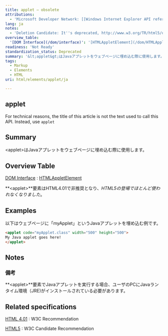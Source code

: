 ```yaml
---
title: applet – obsolete
attributions:
  - 'Microsoft Developer Network: [[Windows Internet Explorer API reference](http://msdn.microsoft.com/en-us/library/ie/hh828809%28v=vs.85%29.aspx) Article]'
lang: ja
notes:
  - 'Deletion Candidate: It''s deprecated, http://www.w3.org/TR/html5/obsolete.html#non-conforming-features'
overview_table:
  '[DOM Interface](/dom/interface)': '[HTMLAppletElement](/dom/HTMLAppletElement)'
readiness: 'Not Ready'
standardization_status: Deprecated
summary: '&lt;applet&gt;はJavaアプレットをウェブページに埋め込む際に使用します。'
tags:
  - Markup
  - Elements
  - HTML
uri: html/elements/applet/ja

---
```

## applet

For technical reasons, the title of this article is not the text used to call this API. Instead, use `applet`

## Summary

&lt;applet&gt;はJavaアプレットをウェブページに埋め込む際に使用します。

## Overview Table

[DOM Interface](/dom/interface)
:   [HTMLAppletElement](/dom/HTMLAppletElement)

**\<applet\>**要素はHTML4.01で非推奨となり、*HTML5の登場でほとんど使われなくなりました*。

## Examples

以下はウェブページに「myApplet」というJavaアプレットを埋め込む例です。

``` html
<applet code="myApplet.class" width="500" height="500">
My Java applet goes here!
</applet>
```

## Notes

### 備考

**\<applet\>**要素でJavaアプレットを実行する場合、ユーザのPCにJavaランタイム環境（JRE)がインストールされている必要があります。

## Related specifications

[HTML 4.01](http://www.w3.org/TR/REC-html40/struct/objects.html#h-13.4)
:   W3C Recommendation

[HTML5](http://www.w3.org/TR/html5/obsolete.html#the-applet-element)
:   W3C Candidate Recommendation
